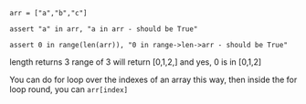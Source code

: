 

```
arr = ["a","b","c"]

assert "a" in arr, "a in arr - should be True"

assert 0 in range(len(arr)), "0 in range->len->arr - should be True"
```

length returns 3
range of 3 will return [0,1,2,]
and yes, 0 is in [0,1,2]

You can do for loop over the indexes of an array this way, then inside the for loop round, you can `arr[index]`

